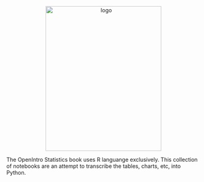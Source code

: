 <p align="center">
    <img src="https://s3.amazonaws.com/titlepages.leanpub.com/openintro-statistics/large?1437712986" alt="logo" width="301" height="378"/>
</p>
<hl>


<p>The OpenIntro Statistics book uses R languange exclusively. This collection of notebooks are an attempt to transcribe the tables, charts, etc, into Python.</p>